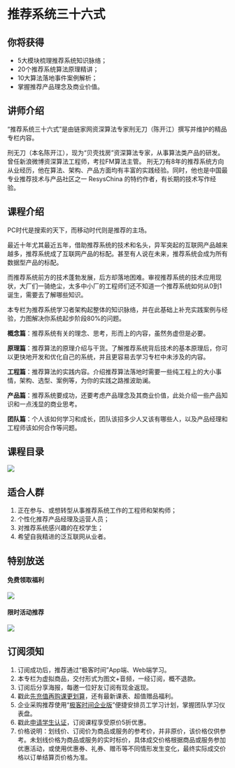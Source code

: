 # 推荐系统三十六式

## 你将获得

*   5大模块梳理推荐系统知识脉络；
*   20个推荐系统算法原理精讲；
*   10大算法落地事件案例解析；
*   掌握推荐产品理念及商业价值。

  

## 讲师介绍

“推荐系统三十六式”是由链家网资深算法专家刑无刀（陈开江）撰写并维护的精品专栏内容。

刑无刀（本名陈开江），现为“贝壳找房”资深算法专家，从事算法类产品的研发。曾任新浪微博资深算法工程师，考拉FM算法主管。 刑无刀有8年的推荐系统方向从业经历，他在算法、架构、产品方面均有丰富的实践经验。同时，他也是中国最专业推荐技术与产品社区之一 ResysChina 的特约作者，有长期的技术写作经验。

  

## 课程介绍

PC时代是搜索的天下，而移动时代则是推荐的主场。

最近十年尤其最近五年，借助推荐系统的技术和名头，异军突起的互联网产品越来越多，推荐系统成了互联网产品的标配。甚至有人说在未来，推荐系统会成为所有数据型产品的标配。

而推荐系统前方的技术蓬勃发展，后方却落地困难。审视推荐系统的技术应用现状，大厂们一骑绝尘，太多中小厂的工程师们还不知道一个推荐系统如何从0到1诞生，需要去了解哪些知识。

本专栏为推荐系统学习者架构起整体的知识脉络，并在此基础上补充实践案例与经验，力图解决你系统起步阶段80%的问题。

**概念篇**：推荐系统有关的理念、思考，形而上的内容，虽然务虚但是必要。

**原理篇**：推荐算法的原理介绍与干货。了解推荐系统背后技术的基本原理后，你可以更快地开发和优化自己的系统，并且更容易去学习专栏中未涉及的内容。

**工程篇**：推荐算法的实践内容。介绍推荐算法落地时需要一些纯工程上的大小事情，架构、选型、案例等，为你的实践之路推波助澜。

**产品篇**：推荐系统要成功，还要考虑产品理念及其商业价值，此处介绍一些产品知识和一点浅显的商业思考。

**团队篇**：个人该如何学习和成长，团队该招多少人又该有哪些人，以及产品经理和工程师该如何合作等问题。

  

## 课程目录

![](https://static001.geekbang.org/resource/image/d6/01/d613476a62b04ac77223f2dbff7f8901.jpg)

  

## 适合人群

1.  正在参与、或想转型从事推荐系统工作的工程师和架构师；
2.  个性化推荐产品经理及运营人员；
3.  对推荐系统感兴趣的在校学生；
4.  希望自我精进的泛互联网从业者。

  

## 特别放送

#### 免费领取福利

[![](https://static001.geekbang.org/resource/image/16/13/1664800067c250a67yy94c57d0e76c13.jpg?wh=1035x360)](https://time.geekbang.org/article/428647)  
  

#### 限时活动推荐

[![](https://static001.geekbang.org/resource/image/67/a0/6720f5d50b4b38abbf867facdef728a0.png?wh=1035x360)](https://shop18793264.m.youzan.com/wscgoods/detail/2fmoej9krasag5p?dc_ps=2913145716543073286.200001)

  

## 订阅须知

1.  订阅成功后，推荐通过“极客时间”App端、Web端学习。
2.  本专栏为虚拟商品，交付形式为图文+音频，一经订阅，概不退款。
3.  订阅后分享海报，每邀一位好友订阅有现金返现。
4.  戳此[先充值再购课更划算](https://shop18793264.m.youzan.com/wscgoods/detail/2fmoej9krasag5p?scan=1&activity=none&from=kdt&qr=directgoods_1541158976&shopAutoEnter=1)，还有最新课表、超值赠品福利。
5.  企业采购推荐使用“[极客时间企业版](https://b.geekbang.org/?utm_source=geektime&utm_medium=columnintro&utm_campaign=newregister&gk_source=2021020901_gkcolumnintro_newregister)”便捷安排员工学习计划，掌握团队学习仪表盘。
6.  戳此[申请学生认证](https://promo.geekbang.org/activity/student-certificate?utm_source=geektime&utm_medium=caidanlan1)，订阅课程享受原价5折优惠。
7.  价格说明：划线价、订阅价为商品或服务的参考价，并非原价，该价格仅供参考。未划线价格为商品或服务的实时标价，具体成交价格根据商品或服务参加优惠活动，或使用优惠券、礼券、赠币等不同情形发生变化，最终实际成交价格以订单结算页价格为准。
